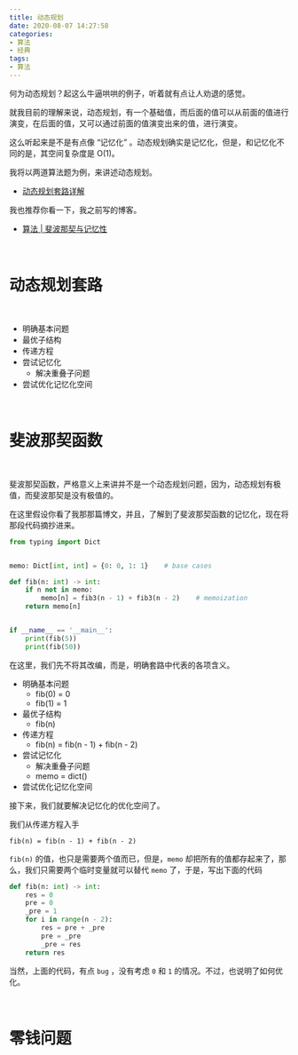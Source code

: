 ```yaml
---
title: 动态规划
date: 2020-08-07 14:27:58
categories:
- 算法
- 经典
tags:
- 算法
---
```

何为动态规划？起这么牛逼哄哄的例子，听着就有点让人劝退的感觉。

就我目前的理解来说，动态规划，有一个基础值，而后面的值可以从前面的值进行演变，在后面的值，又可以通过前面的值演变出来的值，进行演变。

这么听起来是不是有点像 “记忆化” 。动态规划确实是记忆化，但是，和记忆化不同的是，其空间复杂度是 O(1)。

<!-- more -->

我将以两道算法题为例，来讲述动态规划。

- [动态规划套路详解](https://zhuanlan.zhihu.com/p/78220312)

我也推荐你看一下，我之前写的博客。

- [算法 | 斐波那契与记忆性](https://benpaodewoniu.github.io/2020/06/16/algorithm37/)

<br/>

# 动态规划套路

<br/>

- 明确基本问题
- 最优子结构
- 传递方程
- 尝试记忆化
	- 解决重叠子问题
- 尝试优化记忆化空间

<br/>

# 斐波那契函数

<br/>

斐波那契函数，严格意义上来讲并不是一个动态规划问题，因为，动态规划有极值，而斐波那契是没有极值的。

在这里假设你看了我那那篇博文，并且，了解到了斐波那契函数的记忆化，现在将那段代码摘抄进来。

```python
from typing import Dict


memo: Dict[int, int] = {0: 0, 1: 1}    # base cases

def fib(n: int) -> int:
    if n not in memo:
        memo[n] = fib3(n - 1) + fib3(n - 2)    # memoization
    return memo[n]


if __name__ == '__main__':
    print(fib(5))
    print(fib(50))
```

在这里，我们先不将其改编，而是，明确套路中代表的各项含义。

- 明确基本问题
	- fib(0) = 0
	- fib(1) = 1
- 最优子结构
	- fib(n)
- 传递方程
	- fib(n) = fib(n - 1) + fib(n - 2)
- 尝试记忆化
	- 解决重叠子问题
	- memo = dict()
- 尝试优化记忆化空间

接下来，我们就要解决记忆化的优化空间了。

我们从传递方程入手

	fib(n) = fib(n - 1) + fib(n - 2)

`fib(n)` 的值，也只是需要两个值而已，但是，`memo` 却把所有的值都存起来了，那么，我们只需要两个临时变量就可以替代 `memo` 了，于是，写出下面的代码

```python
def fib(n: int) -> int:
    res = 0
    pre = 0
    _pre = 1
    for i in range(n - 2):
        res = pre + _pre
        pre = _pre
        _pre = res
    return res
```

当然，上面的代码，有点 `bug` ，没有考虑 `0` 和 `1` 的情况。不过，也说明了如何优化。

<br/>

# 零钱问题

<br/>

